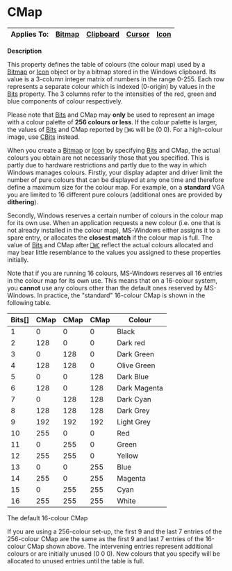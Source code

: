 




<h1 class="heading"><span class="name">CMap</span></h1>

| Applies To: | [Bitmap](../a-z/bitmap.md) | [Clipboard](../a-z/clipboard.md) | [Cursor](../a-z/cursor.md) | [Icon](../a-z/icon.md) |
| --- | --- | --- | --- | ---  |


**Description**


This property defines the table of colours (the colour map) used by a [Bitmap](../a-z/bitmap.md) or [Icon](../a-z/icon.md) object or by a bitmap stored in the Windows clipboard. Its value is a 3-column integer matrix of numbers in the range 0-255. Each row represents a separate colour which is indexed (0-origin) by values in the [Bits](../a-z/bits.md) property. The 3 columns refer to the intensities of the red, green and blue components of colour respectively.



Please note that [Bits](../a-z/bits.md) and CMap may **only** be used to represent an image with a colour palette of **256 colours or less**. If the colour palette is larger, the values of [Bits](../a-z/bits.md) and CMap reported by `⎕WG` will be (0 0). For a high-colour image, use [CBits](../a-z/cbits.md) instead.


When you create a [Bitmap](../a-z/bitmap.md) or [Icon](../a-z/icon.md) by specifying [Bits](../a-z/bits.md) and CMap, the actual colours you obtain are not necessarily those that you specified. This is partly due to hardware restrictions and partly due to the way in which Windows manages colours. Firstly, your display adapter and driver limit the number of pure colours that can be displayed at any one time and therefore define a maximum size for the colour map. For example, on a **standard** VGA you are limited to 16 different pure colours (additional ones are provided by **dithering**).


Secondly, Windows reserves a certain number of colours in the colour map for its own use. When an application requests a new colour (i.e. one that is not already installed in the colour map), MS-Windows either assigns it to a spare entry, or allocates the **closest match** if the colour map is full. The value of [Bits](../a-z/bits.md) and CMap after [`⎕WC`](../../Language/System%20Functions/wc.htm) reflect the actual colours allocated and may bear little resemblance to the values you assigned to these properties initially.


Note that if you are running 16 colours, MS-Windows reserves all 16 entries in the colour map for its own use. This means that on a 16-colour system, you **cannot** use any colours other than the default ones reserved by MS-Windows. In practice, the "standard" 16-colour CMap is shown in the following table.


| Bits[] | CMap | CMap | CMap | Colour |
| --- | --- | --- | --- | ---  |
| 1 | 0 | 0 | 0 | Black |
| 2 | 128 | 0 | 0 | Dark red |
| 3 | 0 | 128 | 0 | Dark Green |
| 4 | 128 | 128 | 0 | Olive Green |
| 5 | 0 | 0 | 128 | Dark Blue |
| 6 | 128 | 0 | 128 | Dark Magenta |
| 7 | 0 | 128 | 128 | Dark Cyan |
| 8 | 128 | 128 | 128 | Dark Grey |
| 9 | 192 | 192 | 192 | Light Grey |
| 10 | 255 | 0 | 0 | Red |
| 11 | 0 | 255 | 0 | Green |
| 12 | 255 | 255 | 0 | Yellow |
| 13 | 0 | 0 | 255 | Blue |
| 14 | 255 | 0 | 255 | Magenta |
| 15 | 0 | 255 | 255 | Cyan |
| 16 | 255 | 255 | 255 | White |


The default 16-colour CMap


If you are using a 256-colour set-up, the first 9 and the last 7 entries of the 256-colour CMap are the same as the first 9 and last 7 entries of the 16-colour CMap shown above. The intervening entries represent additional colours or are initially unused (0 0 0). New colours that you specify will be allocated to unused entries until the table is full.



